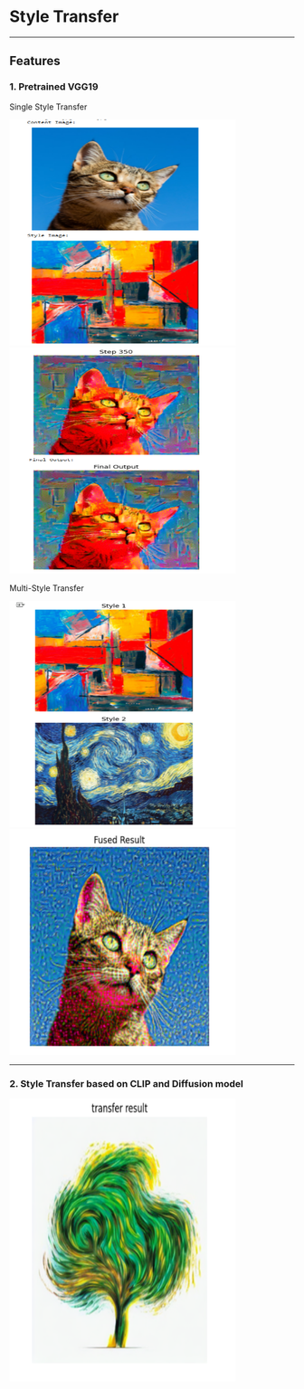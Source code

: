 # Style Transfer 

---

## Features

### 1. Pretrained VGG19
Single Style Transfer

<img src="screenshots/1.png" alt="screen" width="400" height="400">

<img src="screenshots/2.png" alt="screen" width="400" height="400">

Multi-Style Transfer

<img src="screenshots/3.png" alt="screen" width="400" height="400">

<img src="screenshots/4.png" alt="screen" width="400" height="400">

---

### 2. Style Transfer based on CLIP and Diffusion model

<img src="screenshots/5.png" alt="analysis" width="400" height="500">


